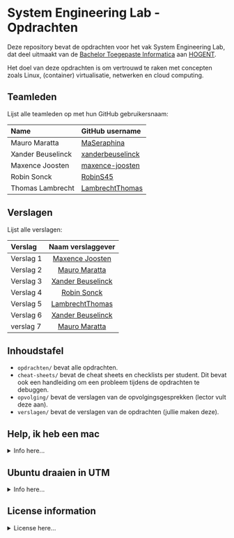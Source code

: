 # System Engineering Lab - Opdrachten

Deze repository bevat de opdrachten voor het vak System Engineering Lab, dat deel uitmaakt van de [Bachelor Toegepaste Informatica](https://www.hogent.be/opleidingen/bachelors/toegepaste-informatica/) aan [HOGENT](https://www.hogent.be/).

Het doel van deze opdrachten is om vertrouwd te raken met concepten zoals Linux, (container) virtualisatie, netwerken en cloud computing.

## Teamleden

Lijst alle teamleden op met hun GitHub gebruikersnaam:

| Name              | GitHub username                                         |
| :---------------- | :------------------------------------------------------ |
| Mauro Maratta     | [MaSeraphina](https://github.com/MaSeraphina)           |
| Xander Beuselinck | [xanderbeuselinck](https://github.com/xanderbeuselinck) |
| Maxence Joosten   | [maxence-joosten](https://github.com/maxence-joosten)   |
| Robin Sonck       | [RobinS45](https://github.com/RobinS45)                 |
| Thomas Lambrecht  | [LambrechtThomas](https://github.com/LambrechtThomas)   |

## Verslagen

Lijst alle verslagen:

| Verslag   |                    Naam verslaggever                     |
| :-------- | :------------------------------------------------------: |
| Verslag 1 |  [Maxence Joosten](https://github.com/maxence-joosten)   |
| Verslag 2 |     [Mauro Maratta](https://github.com/MaSeraphina)      |
| Verslag 3 | [Xander Beuselinck](https://github.com/xanderbeuselinck) |
| Verslag 4 |        [Robin Sonck](https://github.com/RobinS45)        |
| Verslag 5 |  [LambrechtThomas](https://github.com/LambrechtThomas)   |
| Verslag 6 | [Xander Beuselinck](https://github.com/xanderbeuselinck) |
| verslag 7 |     [Mauro Maratta](https://github.com/MaSeraphina)      |

## Inhoudstafel

- `opdrachten/` bevat alle opdrachten.
- `cheat-sheets/` bevat de cheat sheets en checklists per student. Dit bevat ook een handleiding om een probleem tijdens de opdrachten te debuggen.
- `opvolging/` bevat de verslagen van de opvolgingsgesprekken (lector vult deze aan).
- `verslagen/` bevat de verslagen van de opdrachten (jullie maken deze).

## Help, ik heb een mac

<details>

<summary> Info here... </summary>

De nieuwe Apple Silicon processoren zorgen tijdens de opdrachten van System Engineering Lab wel eens voor problemen aangezien deze gebruik maken van de ARM-architectuur. De virtuele machines die o.a. voor dit OLOD gebruikt worden, gebruiken deze architectuur niet. Hierdoor is het iets meer werk om de virtuele machines aan te maken, maar het is wel mogelijk.

Er zijn drie opties om virtuele machines aan te maken op macbooks met Apple Silicon:

- **UTM (voorkeur)**: <https://mac.getutm.app/>
  - Dit is gratis te downloaden via de website, in de App Store wordt er \$ 9,99 voor gevraagd. Als je de developers wil bedanken voor hun werk, download je via de App Store. In het andere geval via de website.
  - Dit is momenteel de **voorkeursoplossing**.
- Parallels: <https://www.parallels.com/nl/>
  - Dit is geen gratis software en kost wel wat.
  - Er geldt 50% korting voor studenten: <https://www.parallels.com/nl/landingpage/pd/education/>.
- VirtualBox for ARM: <https://www.virtualbox.org/wiki/Testbuilds>

  - In de toekomst zou dit de voorkeursoplossing moeten worden, maar momenteel is deze nog onstabiel.

</details>

## Ubuntu draaien in UTM

<details>

<summary> Info here... </summary>

1. Download het ISO-bestand voor Ubuntu Desktop LTS voor ARM architecturen via <https://cdimage.ubuntu.com/jammy/daily-live/pending/>.
2. Volg de stappen uit de documentatie van UTM onder **Creating a new virtual machine**: <https://docs.getutm.app/guides/ubuntu/#creating-a-new-virtual-machine>.
   - In deze stappen spreekt men wel over een Ubuntu Server ISO-bestand, dit vervang je logischerwijs door het gedownloade Ubuntu Desktop ISO-bestand.
   - Stap 7 mag je overslaan.
3. Na het doorlopen van deze 9 stappen, heb je een werkende Ubuntu Desktop virtuele machine.

</details>

## License information

<details>

<summary> License here... </summary>

The assignment and all documentation are shared under the [Creative Commons Attribution 4.0 International](http://creativecommons.org/licenses/by/4.0/) license. All code (both scaffolding and testing code) is subject to the MIT license. See [LICENSE.md](LICENSE.md) for details.

Questions and remarks about this assignment are welcome (use the Issues), as well as improvements, fixes, etc. (you can submit a Pull Request). However, technical support on getting the setup working, or on solving the assignment is reserved to students take the courses for which it was developed.

</details>

